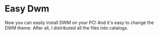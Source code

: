 # Easy Dwm


Now you can easily install DWM on your PC! And it's easy to change the DWM theme. After all, I distributed all the files into catalogs.
